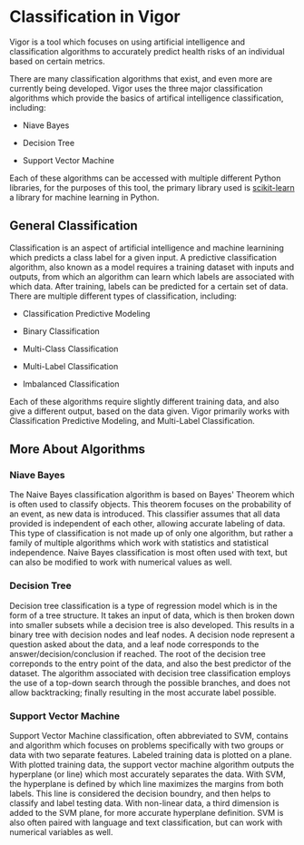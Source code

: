 # Classification in Vigor

Vigor is a tool which focuses on using artificial intelligence and classification algorithms to accurately predict health risks of an individual based on certain metrics.

There are many classification algorithms that exist, and even more are currently being developed. Vigor uses the three major classification algorithms which provide the basics of artifical intelligence classification, including:

- Niave Bayes

- Decision Tree

- Support Vector Machine

Each of these algorithms can be accessed with multiple different Python libraries, for the purposes of this tool, the primary library used is [scikit-learn](https://scikit-learn.org/stable/) a library for machine learning in Python.

## General Classification

Classification is an aspect of artificial intelligence and machine learnining which predicts a class label for a given input. A predictive classification algorithm, also known as a model requires a training dataset with inputs and outputs, from which an algorithm can learn which labels are associated with which data. After training, labels can be predicted for a certain set of data. There are multiple different types of classification, including:

- Classification Predictive Modeling

- Binary Classification

- Multi-Class Classification

- Multi-Label Classification

- Imbalanced Classification

Each of these algorithms require slightly different training data, and also give a different output, based on the data given. Vigor primarily works with Classification Predictive Modeling, and Multi-Label Classification.

## More About Algorithms

### Niave Bayes

The Naive Bayes classification algorithm is based on Bayes' Theorem which is often used to classify objects. This theorem focuses on the probability of an event, as new data is introduced. This classifier assumes that all data provided is independent of each other, allowing accurate labeling of data. This type of classification is not made up of only one algorithm, but rather a family of multiple algorithms which work with statistics and statistical independence. Naive Bayes classification is most often used with text, but can also be modified to work with numerical values as well.

### Decision Tree

Decision tree classification is a type of regression model which is in the form of a tree structure. It takes an input of data, which is then broken down into smaller subsets while a decision tree is also developed. This results in a binary tree with decision nodes and leaf nodes. A decision node represent a question asked about the data, and a leaf node corresponds to the answer/decision/conclusion if reached. The root of the decision tree correponds to the entry point of the data, and also the best predictor of the dataset. The algorithm associated with decision tree classification employs the use of a top-down search through the possible branches, and does not allow backtracking; finally resulting in the most accurate label possible.

### Support Vector Machine

Support Vector Machine classification, often abbreviated to SVM, contains and algorithm which focuses on problems specifically with two groups or data with two separate features. Labeled training data is plotted on a plane. With plotted training data, the support vector machine algorithm outputs the hyperplane (or line) which most accurately separates the data. With SVM, the hyperplane is defined by which line maximizes the margins from both labels. This line is considered the decision boundry, and then helps to classify and label testing data. With non-linear data, a third dimension is added to the SVM plane, for more accurate hyperplane definition. SVM is also often paired with language and text classification, but can work with numerical variables as well.
